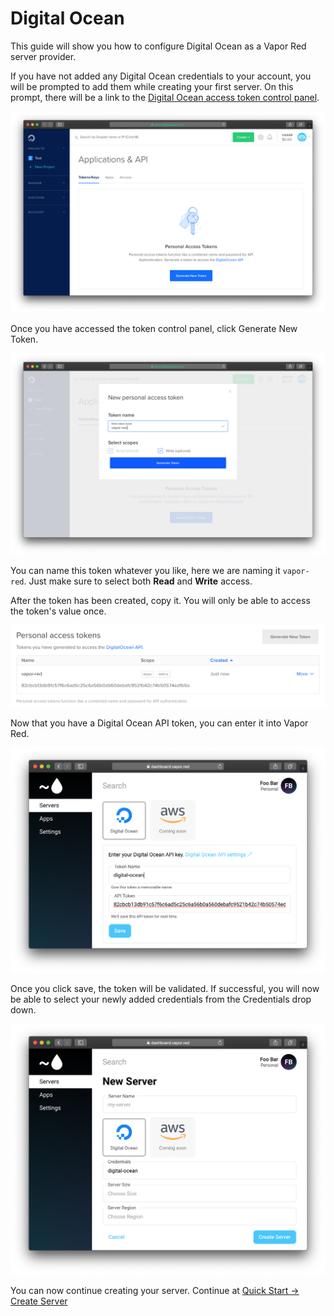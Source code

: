 # Digital Ocean

This guide will show you how to configure Digital Ocean as a Vapor Red server provider. 

If you have not added any Digital Ocean credentials to your account, you will be prompted to add them while creating your first server. On this prompt, there will be a link to the [Digital Ocean access token control panel](https://cloud.digitalocean.com/account/api/tokens).

![Digital Ocean Access Tokens](../images/digital-ocean-access-tokens.png)

Once you have accessed the token control panel, click Generate New Token.

![Digital Ocean New Access Token](../images/digital-ocean-new-access-token.png)

You can name this token whatever you like, here we are naming it `vapor-red`. Just make sure to select both **Read** and **Write** access.

After the token has been created, copy it. You will only be able to access the token's value once.

![Digital Ocean Access Token](../images/digital-ocean-access-token.png)

Now that you have a Digital Ocean API token, you can enter it into Vapor Red.

![New Server Add Digital Ocean](../images/server-add-digital-ocean.png)

Once you click save, the token will be validated. If successful, you will now be able to select your newly added credentials from the Credentials drop down. 

![New Server w/ Digital Ocean Creds](../images/new-server-digital-ocean-creds.png)

You can now continue creating your server. Continue at [Quick Start &rarr; Create Server](../quick-start.md#create-server)
